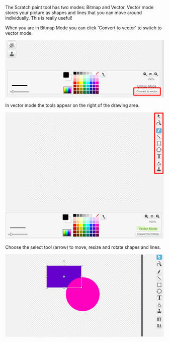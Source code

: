 The Scratch paint tool has two modes: Bitmap and Vector. Vector mode stores your picture as shapes and lines that you can move around individually. This is really useful!

When you are in Bitmap Mode you can click 'Convert to vector' to switch to vector mode. 

![screenshot](images/vector-mode-button.png)

In vector mode the tools appear on the right of the drawing area. 

![screenshot](images/vector-mode-tools.png)

Choose the select tool (arrow) to move, resize and rotate shapes and lines. 

![screenshot](images/vector-mode-move.png)


